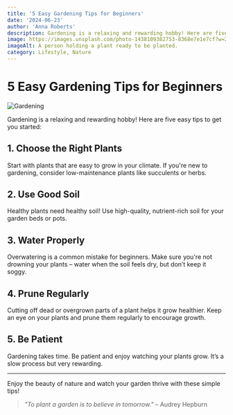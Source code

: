 ```yaml
---
title: '5 Easy Gardening Tips for Beginners'
date: '2024-06-23'
author: 'Anna Roberts'
description: Gardening is a relaxing and rewarding hobby! Here are five easy tips to get you started.
image: https://images.unsplash.com/photo-1438109382753-8368e7e1e7cf?w=250&h=200
imageAlt: A person holding a plant ready to be planted.
category: Lifestyle, Nature
---
```


# 5 Easy Gardening Tips for Beginners

![Gardening](https://images.unsplash.com/photo-1602535979081-54d1b27069f6?crop=entropy&cs=tinysrgb&fit=max&fm=jpg&ixid=MnwxOTk3NjV8MHwxfGFsbHwxfHx8fHx8fHwxNjIxOTk4NTM0&ixlib=rb-1.2.1&q=80&w=4000)

Gardening is a relaxing and rewarding hobby! Here are five easy tips to get you started:

## 1. Choose the Right Plants

Start with plants that are easy to grow in your climate. If you're new to gardening, consider low-maintenance plants like succulents or herbs.

## 2. Use Good Soil

Healthy plants need healthy soil! Use high-quality, nutrient-rich soil for your garden beds or pots.

## 3. Water Properly

Overwatering is a common mistake for beginners. Make sure you're not drowning your plants – water when the soil feels dry, but don’t keep it soggy.

## 4. Prune Regularly

Cutting off dead or overgrown parts of a plant helps it grow healthier. Keep an eye on your plants and prune them regularly to encourage growth.

## 5. Be Patient

Gardening takes time. Be patient and enjoy watching your plants grow. It’s a slow process but very rewarding.

---

Enjoy the beauty of nature and watch your garden thrive with these simple tips!

> _"To plant a garden is to believe in tomorrow."_ – Audrey Hepburn

